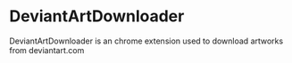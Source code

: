 # DeviantArtDownloader
DeviantArtDownloader is an chrome extension used to download artworks from deviantart.com
